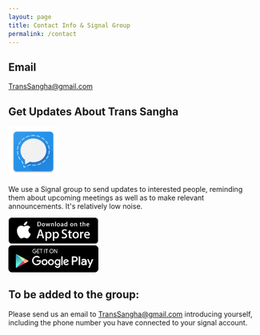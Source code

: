 ```yaml
---
layout: page
title: Contact Info & Signal Group
permalink: /contact
---
```


## Email
[TransSangha@gmail.com](mailto:transsangha@gmail.com)

## Get Updates About Trans Sangha

<img src="images/signal_icon.png" alt="signal app logo" width="100px"/>

We use a Signal group to send updates to interested people, reminding them about upcoming meetings as well as to make relevant announcements. It's relatively low noise. 

 <div class="row">
  <div class="column">
    <a href="https://apps.apple.com/us/app/signal-private-messenger/id874139669" target="_blank"><img alt="download signal for ios" width="180px" class="icon-border" src="images/download_ios.png"></a>
  </div>
  <div class="column">
    <a href="https://play.google.com/store/apps/details?id=org.thoughtcrime.securesms" target="_blank"><img alt="download signal for android" width="180px" class="icon-border" src="images/download_android.png"></a>
  </div>
</div> 

## To be added to the group:

Please send us an email to [TransSangha@gmail.com](mailto:transsangha@gmail.com) introducing yourself, including the phone number you have connected to your signal account. 

